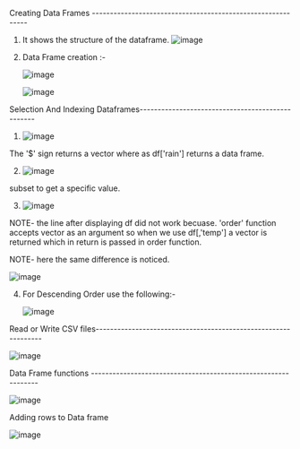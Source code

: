 Creating Data Frames ------------------------------------------------------------

1) It shows the structure of the dataframe.
    ![image](https://user-images.githubusercontent.com/59577058/132388944-fb8688dc-fbd3-45e2-82d1-0844cfe74b1a.png)
2) Data Frame creation :- 
     
     ![image](https://user-images.githubusercontent.com/59577058/132389842-acc7ebb8-7dc6-49e4-a4ec-374cba35226d.png)
     
     ![image](https://user-images.githubusercontent.com/59577058/132466675-b74c8a1a-9a56-48fd-b464-90f496a1428a.png)


Selection And Indexing Dataframes-------------------------------------------------

1) ![image](https://user-images.githubusercontent.com/59577058/132390598-e7ab97a3-a960-4c9e-88b7-0447ad6d6096.png)
 
The '$' sign returns a vector where as df['rain'] returns a data frame.
   
2) ![image](https://user-images.githubusercontent.com/59577058/132391292-ae831b1f-cba4-49e3-9a67-9e0bbce1075a.png)

subset to get a specific value.

3) ![image](https://user-images.githubusercontent.com/59577058/132391365-eb115799-da88-4f41-94b0-4e29dfc2667a.png)
 
 NOTE- the line after displaying df did not work becuase. 'order' function accepts vector as an argument
       so when we use df[,'temp'] a vector is returned which in return is passed in order function.
       
       
 NOTE- here the same difference is noticed.
       
   ![image](https://user-images.githubusercontent.com/59577058/132391923-559b5e76-b8b0-40d1-ba6c-a34ee8d350ca.png)
   
   
4) For Descending Order use the following:- 

      ![image](https://user-images.githubusercontent.com/59577058/132392602-e5b99ba3-432d-4d29-9cba-b9502236d822.png)

Read or Write CSV files---------------------------------------------------------------

![image](https://user-images.githubusercontent.com/59577058/132467160-4b783e35-6811-4ca6-961a-de91a6201708.png)

Data Frame functions ---------------------------------------------------------------

![image](https://user-images.githubusercontent.com/59577058/132467612-0ddfc7c6-2f4d-493d-82ef-720badee92f9.png)

Adding rows to Data frame

![image](https://user-images.githubusercontent.com/59577058/132469376-6e17cb7e-f209-44ca-affa-15c3c8ec954a.png)






